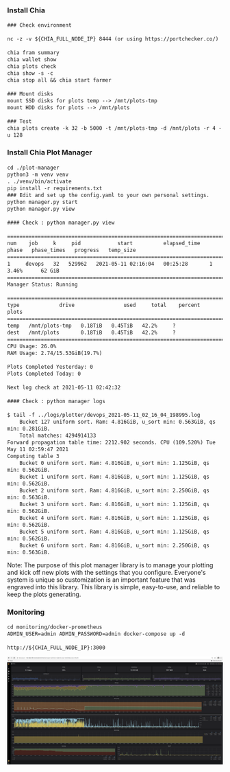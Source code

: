 ### Install Chia

```
### Check environment

nc -z -v ${CHIA_FULL_NODE_IP} 8444 (or using https://portchecker.co/)

chia fram summary
chia wallet show
chia plots check
chia show -s -c
chia stop all && chia start farmer 

### Mount disks 
mount SSD disks for plots temp --> /mnt/plots-tmp
mount HDD disks for plots --> /mnt/plots

### Test
chia plots create -k 32 -b 5000 -t /mnt/plots-tmp -d /mnt/plots -r 4 -u 128
```

### Install Chia Plot Manager 
  
```
cd ./plot-manager
python3 -m venv venv
. ./venv/bin/activate
pip install -r requirements.txt
### Edit and set up the config.yaml to your own personal settings. 
python manager.py start
python manager.py view

#### Check : python manager.py view

===============================================================================================================
num    job     k     pid            start          elapsed_time   phase   phase_times   progress   temp_size
===============================================================================================================
1     devops   32   529962   2021-05-11 02:16:04   00:25:28       1                     3.46%      62 GiB   
===============================================================================================================
Manager Status: Running

==========================================================================
type             drive                used     total    percent   plots
==========================================================================
temp   /mnt/plots-tmp   0.18TiB   0.45TiB   42.2%     ?    
dest   /mnt/plots       0.18TiB   0.45TiB   42.2%     ?    
==========================================================================
CPU Usage: 26.0%
RAM Usage: 2.74/15.53GiB(19.7%)

Plots Completed Yesterday: 0
Plots Completed Today: 0

Next log check at 2021-05-11 02:42:32

#### Check : python manager logs

$ tail -f ../logs/plotter/devops_2021-05-11_02_16_04_198995.log 
	Bucket 127 uniform sort. Ram: 4.816GiB, u_sort min: 0.563GiB, qs min: 0.281GiB.
	Total matches: 4294914133
Forward propagation table time: 2212.902 seconds. CPU (109.520%) Tue May 11 02:59:47 2021
Computing table 3
	Bucket 0 uniform sort. Ram: 4.816GiB, u_sort min: 1.125GiB, qs min: 0.562GiB.
	Bucket 1 uniform sort. Ram: 4.816GiB, u_sort min: 1.125GiB, qs min: 0.562GiB.
	Bucket 2 uniform sort. Ram: 4.816GiB, u_sort min: 2.250GiB, qs min: 0.563GiB.
	Bucket 3 uniform sort. Ram: 4.816GiB, u_sort min: 1.125GiB, qs min: 0.562GiB.
	Bucket 4 uniform sort. Ram: 4.816GiB, u_sort min: 1.125GiB, qs min: 0.562GiB.
	Bucket 5 uniform sort. Ram: 4.816GiB, u_sort min: 1.125GiB, qs min: 0.562GiB.
	Bucket 6 uniform sort. Ram: 4.816GiB, u_sort min: 2.250GiB, qs min: 0.563GiB.

```

Note: The purpose of this plot manager library is to manage your plotting and kick off new plots with the settings that you configure. Everyone's system is unique so customization is an important feature that was engraved into this library. This library is simple, easy-to-use, and reliable to keep the plots generating.

### Monitoring 

```
cd monitoring/docker-prometheus
ADMIN_USER=admin ADMIN_PASSWORD=admin docker-compose up -d

http://${CHIA_FULL_NODE_IP}:3000
```

<img src="https://github.com/adavarski/chia-farming/blob/main/pictures/chia-host-monitoring.png" width="900">

